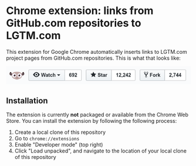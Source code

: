 # Chrome extension: links from GitHub.com repositories to LGTM.com

This extension for Google Chrome automatically inserts links to LGTM.com project pages from GitHub.com repositories. This is what that looks like:

![Screenshot](screenshot.png "Screenshot")

## Installation

The extension is currently **not** packaged or available from the Chrome Web Store. You can install the extension by following the following process:

1. Create a local clone of this repository
2. Go to `chrome://extensions`
3. Enable "Developer mode" (top right)
4. Click "Load unpacked", and navigate to the location of your local clone of this repository
